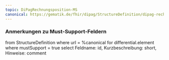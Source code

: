 ```yaml
---
topic: DiPagRechnungsposition-MS
canonical: https://gematik.de/fhir/dipag/StructureDefinition/dipag-rechnungsposition
---
```


### Anmerkungen zu Must-Support-Feldern

<fql>
from
	StructureDefinition
where 
    url = %canonical
for differential.element
where mustSupport = true
select
	Feldname: id, Kurzbeschreibung: short, Hinweise: comment
</fql>

